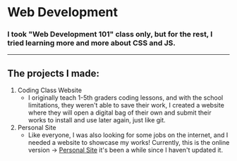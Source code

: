 # Web Development
### I took "Web Development 101" class only, but for the rest, I tried learning more and more about CSS and JS.

---

## The projects I made:
1. Coding Class Website
    - I originally teach 1-5th graders coding lessons, and with the school limitations, they weren't able to save their work, I created a website where they will open a digital bag of their own and submit their works to install and use later again, just like git.
2. Personal Site
    - Like everyone, I was also looking for some jobs on the internet, and I needed a website to showcase my works! Currently, this is the online version -> [Personal Site](https://kosmotion.indie.af/) it's been a while since I haven't updated it.
